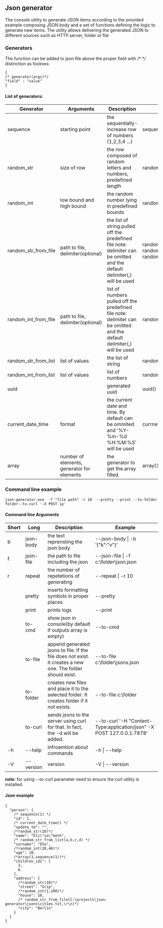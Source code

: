 ## Json generator
The console utility to generate JSON items according to the provided example composing JSON body 
and a set of functions defining the logic to generate new items. 
The utility allows delivering the generated JSON to different sources such as HTTP server, folder or file

### Generators
The function can be added to json file above the proper field with /* */ distinction as foolows:
```
{
/* generator(args)*/
"field" : "value"
}
```

#### List of generators:
| Generator | Arguments | Description | Example |
|----------------------|--------------------------------------------|----------------------------------------------------------------------------------------------------------------------------|------------------------------------------------------------------------------------------------------------------------|
| sequence | starting point | the sequentially-increase row of numbers (1,2,3,4 ...) | sequence(10)  |
| random_str | size of row | the row composed of random letters and numbers, predefined length | random_str(10) |
| random_int | low bound and high bound | the random number lying in predefined bounds | random_int(1,100) |
| random_str_from_file | path to file, delimiter(optional) | the list of string pulled off the predefined file note: delimiter can be omitted and the default delimiter(,) will be used | random_str_from_file(\home\user\json) random_str_from_file(\home\user\json,;) random_str_from_file(\home\user\json,\n) |
| random_int_from_file | path to file, delimiter(optional)  | list of numbers pulled off the predefined file note: delimiter can be omitted and the default delimiter(,) will be used  | random_int_from_file(c:\\user\json)  |
| random_str_from_list | list of values | the list of string | random_str_from_list(a,b,c,d) |
| random_int_from_list | list of values | list of numbers | random_int_from_list(1,2,3,4,5) |
| uuid |  | generated uuid  | uuid() |
| current_date_time | format | the current date and time. By default can be ommited  and '%Y-%m-%d %H:%M:%S' will be used | currnet_date_time(%Y-%m-%d) |
| array | number of elements, generator for elements | the generator to get the array filled. | array(10,random_int(1,10)) |


### Command line example

```
json-generator.exe  -f "file path" -r 10  --pretty --print --to-folder folder--to-curl '-X POST ip'
```    

#### Command line Arguments
| Short | Long  | Description                                                                                                 | Example                                                               |
|----------|-----------|-------------------------------------------------------------------------------------------------------------|-----------------------------------------------------------------------|
| b        | json-body | the text reprensting the json body                                                                          | --json-body \| -b '{"k":"v"}'                                         |
| f        | json-file | the path to file including the json                                                                         | --json-file \| -f c:\\folder\json.json                                |
| r        | repeat    | the number of repetetions of generating                                                                     | --repeat \| -r 10                                                     |
|          | pretty    | inserts formatting symbols in proper places                                                                 | --pretty                                                              |
|          | print     | prints logs                                                                                                 | --print                                                               |
|          | to-cmd    | show json in console(by default if outputs array is empty)                                                  | --to-cmd                                                              |
|          | to-file   | append generated jsons to file. If the file does not exist.  it creates a new one. The folder should exist. | --to-file c:\\folder\jsons.json                                       |
|          | to-folder | creates new files and place it to the selected folder.  It creates folder if it not exists.                 | --to-file c:\\folder                                                  |
|          | to-curl   | sends jsons to the server using curl for that. In fact,  the -d will be added.                              | --to-curl '-H "Content-Type:application/json" -X POST 127.0.0.1:7878' |
| -h       | --help    | infroamtion about commands                                                                                  | -h \| --help                                                          |
| -V       | --version | version                                                                                                     | -V \| --version                                                       |
 
**note**: for using --to-curl  parameter need to ensure the curl utility is installed.
#### Json example

```
{
  "person": {
    /* sequence(1) */
    "id": 1,
    /* current_date_time() */
    "update_tm": "",
    /*random_str(10)*/
    "name": "Eli\"za\"beth",
    /* random_str_from_list(a,b,c,d) */
    "surname": "EVa",
    /*random_int(20,40)*/
    "age": 10,
    /*array(3,sequence(1))*/
    "children_ids": [
      3,
      6
    ],
    "address": {
      /*random_str(10)*/
      "street": "Grip",
      /*random_int(1,100)*/
      "house": 10,
      /* random_str_from_file(C:\projects\json-generator\jsons\cities.txt,\r\n)*/
      "city": "Berlin"
    }
  }
}
```
